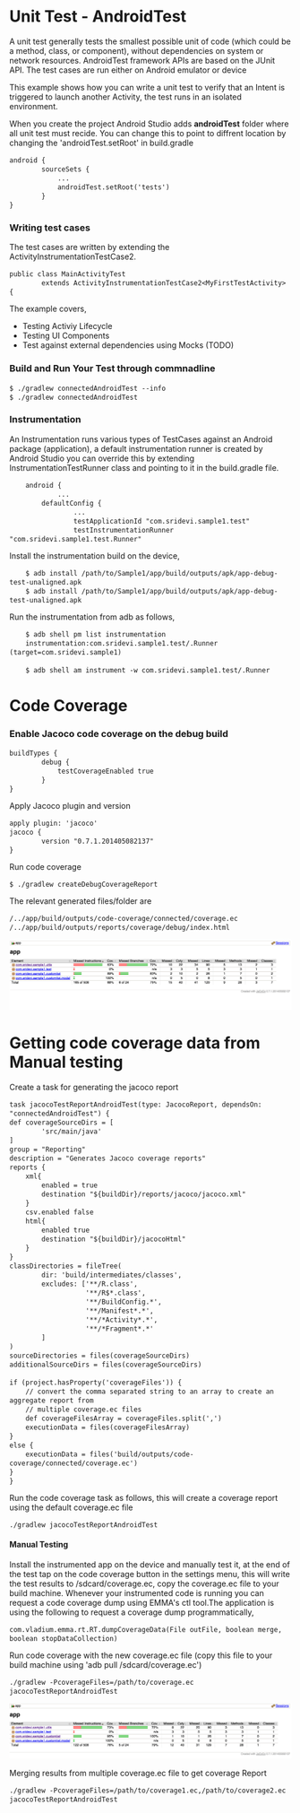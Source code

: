 Unit Test - AndroidTest
=======================

A unit test generally tests the smallest possible unit of code (which could be a method, class, or component), without dependencies on system or network resources. AndroidTest framework APIs are based on the JUnit API. The test cases are run either on Android emulator or device

This example shows how you can write a unit test to verify that an Intent is triggered to launch another Activity, the test runs in an isolated environment.

When you create the project Android Studio adds **androidTest** folder where all unit test must recide. You can change this to point to diffrent location by changing the 'androidTest.setRoot' in build.gradle

	android {
    		sourceSets {
        		...
        		androidTest.setRoot('tests')
    		}
	}

### Writing test cases

The test cases are written by extending the ActivityInstrumentationTestCase2.

	public class MainActivityTest
      		extends ActivityInstrumentationTestCase2<MyFirstTestActivity> {

The example covers,
* Testing Activiy Lifecycle
* Testing UI Components
* Test against external dependencies using Mocks (TODO)

### Build and Run Your Test through commnadline

	$ ./gradlew connectedAndroidTest --info
	$ ./gradlew connectedAndroidTest

### Instrumentation

An Instrumentation runs various types of TestCases against an Android package (application), a default instrumentation runner is created by Android Studio you can override this by extending InstrumentationTestRunner class and pointing to it in the build.gradle file.
	    
	    android {
				...
    		defaultConfig {
     				...
					testApplicationId "com.sridevi.sample1.test"
        			testInstrumentationRunner "com.sridevi.sample1.test.Runner"

Install the instrumentation build on the device,

		$ adb install /path/to/Sample1/app/build/outputs/apk/app-debug-test-unaligned.apk 
		$ adb install /path/to/Sample1/app/build/outputs/apk/app-debug-test-unaligned.apk 
		
Run the instrumentation from adb as follows,
		
		$ adb shell pm list instrumentation
		instrumentation:com.sridevi.sample1.test/.Runner (target=com.sridevi.sample1)
		
		$ adb shell am instrument -w com.sridevi.sample1.test/.Runner

Code Coverage
==============

### Enable Jacoco code coverage on the debug build 

	buildTypes {
    		debug {
        		testCoverageEnabled true
    		}
	}
	
Apply Jacoco plugin and version

	apply plugin: 'jacoco'
	jacoco {
    		version "0.7.1.201405082137"
	}
		
Run code coverage

	$ ./gradlew createDebugCoverageReport

The relevant generated files/folder are

	/../app/build/outputs/code-coverage/connected/coverage.ec 
	/../app/build/outputs/reports/coverage/debug/index.html 
	
![](https://github.com/srideviaishwariya/Automation-Tools-for-Android/blob/master/Sample1/screenshots/unittest_coverage.png)
	
Getting code coverage data from Manual testing
===============================================

Create a task for generating the jacoco report

	task jacocoTestReportAndroidTest(type: JacocoReport, dependsOn: "connectedAndroidTest") {
    def coverageSourceDirs = [
            'src/main/java'
    ]
    group = "Reporting"
    description = "Generates Jacoco coverage reports"
    reports {
        xml{
            enabled = true
            destination "${buildDir}/reports/jacoco/jacoco.xml"
        }
        csv.enabled false
        html{
            enabled true
            destination "${buildDir}/jacocoHtml"
        }
    }
    classDirectories = fileTree(
            dir: 'build/intermediates/classes',
            excludes: ['**/R.class',
                       '**/R$*.class',
                       '**/BuildConfig.*',
                       '**/Manifest*.*',
                       '**/*Activity*.*',
                       '**/*Fragment*.*'
            ]
    )
    sourceDirectories = files(coverageSourceDirs)
    additionalSourceDirs = files(coverageSourceDirs)

    if (project.hasProperty('coverageFiles')) {
        // convert the comma separated string to an array to create an aggregate report from
        // multiple coverage.ec files
        def coverageFilesArray = coverageFiles.split(',')
        executionData = files(coverageFilesArray)
    }
    else {
        executionData = files('build/outputs/code-coverage/connected/coverage.ec')
    }
    }
    

Run the code coverage task as follows, this will create a coverage report using the default coverage.ec file

	./gradlew jacocoTestReportAndroidTest

#### Manual Testing 

Install the instrumented app on the device and manually test it, at the end of the test tap on the code coverage button in the settings menu, this will write the test results to /sdcard/coverage.ec, copy the coverage.ec file to your build machine. Whenever your instrumented code is running you can request a code coverage dump using EMMA's ctl tool.The application is using the following to request a coverage dump programmatically,

	com.vladium.emma.rt.RT.dumpCoverageData(File outFile, boolean merge, boolean stopDataCollection)
	
Run code coverage with the new coverage.ec file (copy this file to your build machine using 'adb pull /sdcard/coverage.ec')
		
	./gradlew -PcoverageFiles=/path/to/coverage.ec jacocoTestReportAndroidTest

![](https://github.com/srideviaishwariya/Automation-Tools-for-Android/blob/master/Sample1/screenshots/manual_coverage.png)

Merging results from multiple coverage.ec file to get coverage Report

	./gradlew -PcoverageFiles=/path/to/coverage1.ec,/path/to/coverage2.ec jacocoTestReportAndroidTest
